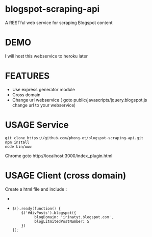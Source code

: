 # blogspot-scraping-api
A RESTful web service for scraping Blogspot content

#  DEMO 
I will host this webservice to heroku later

# FEATURES
* Use express generator module 
* Cross domain 
* Change url webservice ( goto public/javascripts/jquery.blogspot.js change url to your webservice)

# USAGE Service
    git clone https://github.com/phong-et/blogspot-scraping-api.git
    npm install 
    node bin/www
 Chrome goto http://localhost:3000/index_plugin.html            
# USAGE Client (cross domain)

Create a html file and include :
* <script src="https://ajax.googleapis.com/ajax/libs/jquery/1.12.4/jquery.min.js"></script>
* <script src="javascripts/jquery.blogspot.js"></script>
      $().ready(function() {   
          $('#divPosts').blogspot({
                blogDomain: 'irinatyt.blogspot.com',
                blogLitmitedPostNumber: 5
          })
      });
      
	
